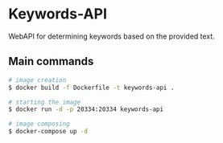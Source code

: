 # Keywords-API

WebAPI for determining keywords based on the provided text.

## Main commands

```bash
# image creation
$ docker build -f Dockerfile -t keywords-api .

# starting the image
$ docker run -d -p 20334:20334 keywords-api

# image composing
$ docker-compose up -d
```
